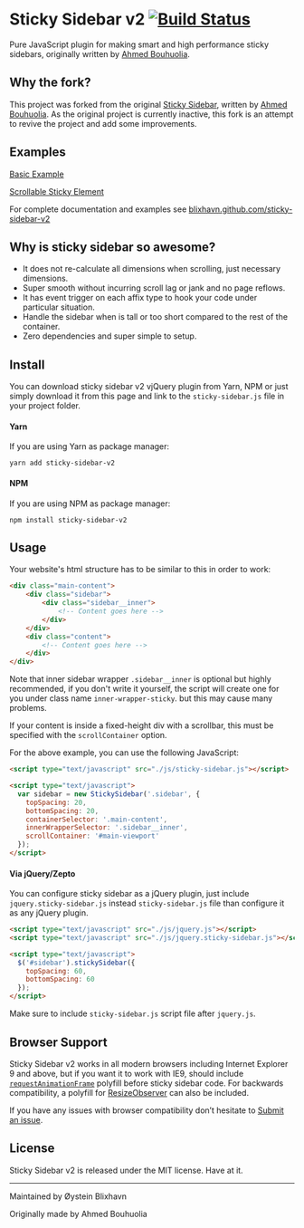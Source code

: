 # Sticky Sidebar v2 [![Build Status](https://travis-ci.org/blixhavn/sticky-sidebar-v2.svg?branch=master)](https://travis-ci.org/blixhavn/sticky-sidebar-v2)

Pure JavaScript plugin for making smart and high performance sticky sidebars, originally written by [Ahmed Bouhuolia](https://github.com/abouolia).

## Why the fork?
This project was forked from the original [Sticky Sidebar](https://github.com/abouolia/sticky-sidebar), written by [Ahmed Bouhuolia](https://github.com/abouolia).
As the original project is currently inactive, this fork is an attempt to revive the project and add some improvements.


## Examples
[Basic Example](https://blixhavn.github.io/sticky-sidebar-v2/examples/basic.html)

[Scrollable Sticky Element](https://blixhavn.github.io/sticky-sidebar-v2/examples/scrollable-element.html)

For complete documentation and examples see [blixhavn.github.com/sticky-sidebar-v2](https://blixhavn.github.io/sticky-sidebar-v2/)


## Why is sticky sidebar so awesome?

* It does not re-calculate all dimensions when scrolling, just necessary dimensions.
* Super smooth without incurring scroll lag or jank and no page reflows.
* It has event trigger on each affix type to hook your code under particular situation.
* Handle the sidebar when is tall or too short compared to the rest of the container.
* Zero dependencies and super simple to setup.

## Install

You can download sticky sidebar v2 vjQuery plugin from Yarn, NPM or just simply download it from this page and link to the ``sticky-sidebar.js`` file in your project folder.

#### Yarn

If you are using Yarn as package manager:

````
yarn add sticky-sidebar-v2
````

#### NPM

If you are using NPM as package manager:

````
npm install sticky-sidebar-v2
````

## Usage

Your website's html structure has to be similar to this in order to work:

````html
<div class="main-content">
    <div class="sidebar">
        <div class="sidebar__inner">
            <!-- Content goes here -->
        </div>
    </div>
    <div class="content">
        <!-- Content goes here -->
    </div>
</div>
````

Note that inner sidebar wrapper ``.sidebar__inner`` is optional but highly recommended, if you don't write it yourself, the script will create one for you under class name ``inner-wrapper-sticky``. but this may cause many problems.

If your content is inside a fixed-height div with a scrollbar, this must be specified with the ``scrollContainer`` option.

For the above example, you can use the following JavaScript:

````html
<script type="text/javascript" src="./js/sticky-sidebar.js"></script>

<script type="text/javascript">
  var sidebar = new StickySidebar('.sidebar', {
    topSpacing: 20,
    bottomSpacing: 20,
    containerSelector: '.main-content',
    innerWrapperSelector: '.sidebar__inner',
    scrollContainer: '#main-viewport'
  });
</script>
````

#### Via jQuery/Zepto

You can configure sticky sidebar as a jQuery plugin, just include ``jquery.sticky-sidebar.js`` instead ``sticky-sidebar.js`` file than configure it as any jQuery plugin.

````html
<script type="text/javascript" src="./js/jquery.js"></script>
<script type="text/javascript" src="./js/jquery.sticky-sidebar.js"></script>

<script type="text/javascript">
  $('#sidebar').stickySidebar({
    topSpacing: 60,
    bottomSpacing: 60
  });
</script>
````

Make sure to include ``sticky-sidebar.js`` script file after ``jquery.js``.

## Browser Support

Sticky Sidebar v2 works in all modern browsers including Internet Explorer 9 and above, but if you want it to work with IE9, should include [`requestAnimationFrame`](https://gist.github.com/paulirish/1579671) polyfill before sticky sidebar code. For backwards compatibility, a polyfill for [ResizeObserver](https://github.com/pelotoncycle/resize-observer) can also be included.

If you have any issues with browser compatibility don’t hesitate to [Submit an issue](https://github.com/blixhavn/sticky-sidebar-v2/issues/new).

## License

Sticky Sidebar v2 is released under the MIT license. Have at it.

-------

Maintained by Øystein Blixhavn

Originally made by Ahmed Bouhuolia